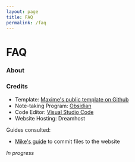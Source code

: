 ```yaml
---
layout: page
title: FAQ
permalink: /faq
---
```


# FAQ

### About



### Credits

- Template: [Maxime's public template on Github](https://github.com/maximevaillancourt/digital-garden-jekyll-template)
- Note-taking Program: [Obsidian](https://obsidian.md/)
- Code Editor: [Visual Studio Code](https://code.visualstudio.com/) 
- Website Hosting: Dreamhost

Guides consulted:

- [Mike's guide](https://refinedmind.co/obsidian-jekyll-workflow) to commit files to the website


*In progress*


<style>
  .wrapper {
    max-width: 58em;
  }
</style>